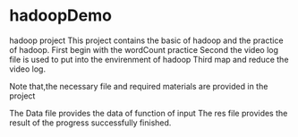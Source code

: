 # hadoopDemo
hadoop project
This project contains the basic of hadoop and the practice of hadoop.
First begin with the wordCount practice
Second the video log file is used to put into the envirenment of hadoop
Third map and reduce the video log.

Note that,the necessary file and required materials are provided in the project

The Data file provides the data of function of input
The res file provides the result of the progress successfully finished.
